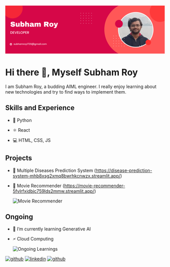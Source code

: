 ![Artificial Intelligence and Machine Learning](https://github.com/mikeenforcer/mikeenforcer/blob/main/Black%20and%20Red%20Gradient%20Professional%20LinkedIn%20Banner.png)

# Hi there 👋, Myself Subham Roy

I am Subham Roy, a budding AIML engineer. I really enjoy learning about new technologies and try to find ways to implement them.

## Skills and Experience
* 🐍 Python

* ⚛️ React

* 💻 HTML, CSS, JS

## Projects
* 📂 Multiple Diseases Prediction System (https://disease-prediction-system-mhb8xsg2xmq8bwrhkcnwzx.streamlit.app/)

* 📂 Movie Recommender (https://movie-recommender-5fvlrfxidbjc759lds2mmw.streamlit.app/)

     ![Movie Recommender](https://media.giphy.com/media/v1.Y2lkPTc5MGI3NjExcXdtbTlmZDltMWNtNGloeTF5c2Z1aTl1b3YzOTljb3ZxbWk5NW8xYyZlcD12MV9pbnRlcm5hbF9naWZfYnlfaWQmY3Q9Zw/xT9DPxTnuhLPORFpvi/giphy.gif)


## Ongoing
- 🌱 I’m currently learning Generative AI
 
- 🗲 Cloud Computing

     ![Ongoing Learnings](https://media.giphy.com/media/v1.Y2lkPTc5MGI3NjExemYwaWRkbW1rZGE5cGtkNW1nbzhsMjRudmV6Znh1Y2FrZWhkZ2FpciZlcD12MV9pbnRlcm5hbF9naWZfYnlfaWQmY3Q9Zw/4rZA5D22301iMgrUNd/giphy.gif)


[<img src='https://cdn.jsdelivr.net/npm/simple-icons@3.0.1/icons/github.svg' alt='github' height='40'>](https://github.com/mikeenforcer)    [<img src='https://cdn.jsdelivr.net/npm/simple-icons@3.0.1/icons/linkedin.svg' alt='linkedin' height='40'>](https://www.linkedin.com/in/subham-roy-374023258/)  [<img src='https://cdn.jsdelivr.net/npm/simple-icons@3.0.1/icons/twitter.svg' alt='github' height='40'>](https://twitter.com/MikeEnforcer)

